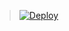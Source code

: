 
> [![Deploy](https://www.herokucdn.com/deploy/button.png)](https://dashboard.heroku.com/new?template=https://github.com/hlzheng-git/0827vxhk3/tree/vxxx)


